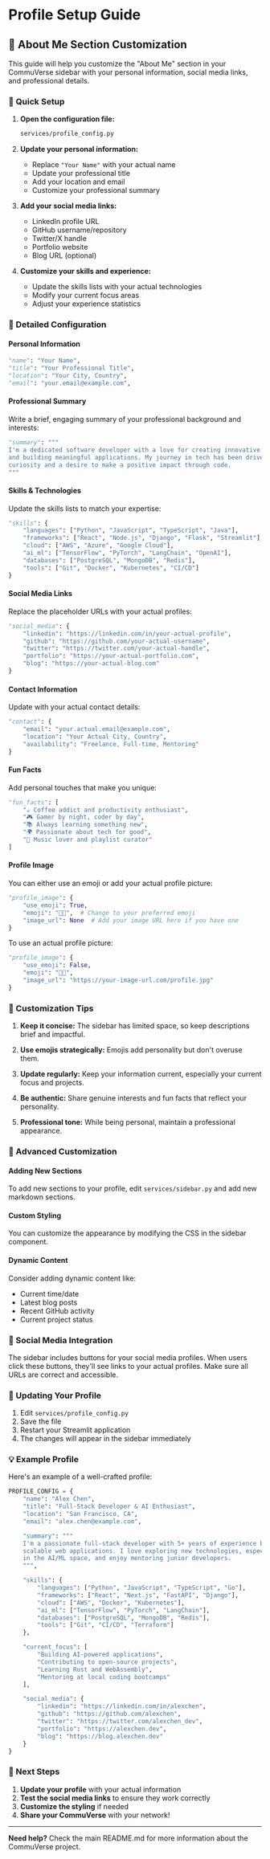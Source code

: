 # Profile Setup Guide

## 🎯 About Me Section Customization

This guide will help you customize the "About Me" section in your CommuVerse sidebar with your personal information, social media links, and professional details.

### 📝 Quick Setup

1. **Open the configuration file:**

   ```bash
   services/profile_config.py
   ```

2. **Update your personal information:**

   - Replace `"Your Name"` with your actual name
   - Update your professional title
   - Add your location and email
   - Customize your professional summary

3. **Add your social media links:**

   - LinkedIn profile URL
   - GitHub username/repository
   - Twitter/X handle
   - Portfolio website
   - Blog URL (optional)

4. **Customize your skills and experience:**
   - Update the skills lists with your actual technologies
   - Modify your current focus areas
   - Adjust your experience statistics

### 🔧 Detailed Configuration

#### Personal Information

```python
"name": "Your Name",
"title": "Your Professional Title",
"location": "Your City, Country",
"email": "your.email@example.com",
```

#### Professional Summary

Write a brief, engaging summary of your professional background and interests:

```python
"summary": """
I'm a dedicated software developer with a love for creating innovative solutions
and building meaningful applications. My journey in tech has been driven by
curiosity and a desire to make a positive impact through code.
"""
```

#### Skills & Technologies

Update the skills lists to match your expertise:

```python
"skills": {
    "languages": ["Python", "JavaScript", "TypeScript", "Java"],
    "frameworks": ["React", "Node.js", "Django", "Flask", "Streamlit"],
    "cloud": ["AWS", "Azure", "Google Cloud"],
    "ai_ml": ["TensorFlow", "PyTorch", "LangChain", "OpenAI"],
    "databases": ["PostgreSQL", "MongoDB", "Redis"],
    "tools": ["Git", "Docker", "Kubernetes", "CI/CD"]
}
```

#### Social Media Links

Replace the placeholder URLs with your actual profiles:

```python
"social_media": {
    "linkedin": "https://linkedin.com/in/your-actual-profile",
    "github": "https://github.com/your-actual-username",
    "twitter": "https://twitter.com/your-actual-handle",
    "portfolio": "https://your-actual-portfolio.com",
    "blog": "https://your-actual-blog.com"
}
```

#### Contact Information

Update with your actual contact details:

```python
"contact": {
    "email": "your.actual.email@example.com",
    "location": "Your Actual City, Country",
    "availability": "Freelance, Full-time, Mentoring"
}
```

#### Fun Facts

Add personal touches that make you unique:

```python
"fun_facts": [
    "☕ Coffee addict and productivity enthusiast",
    "🎮 Gamer by night, coder by day",
    "📚 Always learning something new",
    "🌍 Passionate about tech for good",
    "🎵 Music lover and playlist curator"
]
```

#### Profile Image

You can either use an emoji or add your actual profile picture:

```python
"profile_image": {
    "use_emoji": True,
    "emoji": "👨‍💻",  # Change to your preferred emoji
    "image_url": None  # Add your image URL here if you have one
}
```

To use an actual profile picture:

```python
"profile_image": {
    "use_emoji": False,
    "emoji": "👨‍💻",
    "image_url": "https://your-image-url.com/profile.jpg"
}
```

### 🎨 Customization Tips

1. **Keep it concise:** The sidebar has limited space, so keep descriptions brief and impactful.

2. **Use emojis strategically:** Emojis add personality but don't overuse them.

3. **Update regularly:** Keep your information current, especially your current focus and projects.

4. **Be authentic:** Share genuine interests and fun facts that reflect your personality.

5. **Professional tone:** While being personal, maintain a professional appearance.

### 🚀 Advanced Customization

#### Adding New Sections

To add new sections to your profile, edit `services/sidebar.py` and add new markdown sections.

#### Custom Styling

You can customize the appearance by modifying the CSS in the sidebar component.

#### Dynamic Content

Consider adding dynamic content like:

- Current time/date
- Latest blog posts
- Recent GitHub activity
- Current project status

### 📱 Social Media Integration

The sidebar includes buttons for your social media profiles. When users click these buttons, they'll see links to your actual profiles. Make sure all URLs are correct and accessible.

### 🔄 Updating Your Profile

1. Edit `services/profile_config.py`
2. Save the file
3. Restart your Streamlit application
4. The changes will appear in the sidebar immediately

### 💡 Example Profile

Here's an example of a well-crafted profile:

```python
PROFILE_CONFIG = {
    "name": "Alex Chen",
    "title": "Full-Stack Developer & AI Enthusiast",
    "location": "San Francisco, CA",
    "email": "alex.chen@example.com",

    "summary": """
    I'm a passionate full-stack developer with 5+ years of experience building
    scalable web applications. I love exploring new technologies, especially
    in the AI/ML space, and enjoy mentoring junior developers.
    """,

    "skills": {
        "languages": ["Python", "JavaScript", "TypeScript", "Go"],
        "frameworks": ["React", "Next.js", "FastAPI", "Django"],
        "cloud": ["AWS", "Docker", "Kubernetes"],
        "ai_ml": ["TensorFlow", "PyTorch", "LangChain"],
        "databases": ["PostgreSQL", "MongoDB", "Redis"],
        "tools": ["Git", "CI/CD", "Terraform"]
    },

    "current_focus": [
        "Building AI-powered applications",
        "Contributing to open-source projects",
        "Learning Rust and WebAssembly",
        "Mentoring at local coding bootcamps"
    ],

    "social_media": {
        "linkedin": "https://linkedin.com/in/alexchen",
        "github": "https://github.com/alexchen",
        "twitter": "https://twitter.com/alexchen_dev",
        "portfolio": "https://alexchen.dev",
        "blog": "https://blog.alexchen.dev"
    }
}
```

### 🎯 Next Steps

1. **Update your profile** with your actual information
2. **Test the social media links** to ensure they work correctly
3. **Customize the styling** if needed
4. **Share your CommuVerse** with your network!

---

**Need help?** Check the main README.md for more information about the CommuVerse project.
